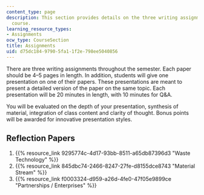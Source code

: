 ```yaml
---
content_type: page
description: This section provides details on the three writing assignments for the
  course.
learning_resource_types:
- Assignments
ocw_type: CourseSection
title: Assignments
uid: d75dc184-9790-5fa1-1f2e-798ee5040856
---
```


There are three writing assignments throughout the semester. Each paper should be 4–5 pages in length. In addition, students will give one presentation on one of their papers. These presentations are meant to present a detailed version of the paper on the same topic. Each presentation will be 20 minutes in length, with 10 minutes for Q&A.

You will be evaluated on the depth of your presentation, synthesis of material, integration of class content and clarity of thought. Bonus points will be awarded for innovative presentation styles.

Reflection Papers
-----------------

1.  {{% resource_link 9295774c-4d17-93bb-8511-a65db87396d3 "Waste Technology" %}}
2.  {{% resource_link 845dbc74-2466-8247-27fe-d8155dce8743 "Material Stream" %}}
3.  {{% resource_link f0003324-d959-a26d-4fe0-47f05e9899ce "Partnerships / Enterprises" %}}